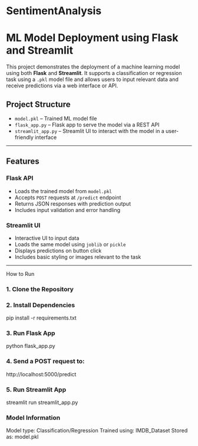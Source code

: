 # SentimentAnalysis
# ML Model Deployment using Flask and Streamlit

This project demonstrates the deployment of a machine learning model using both **Flask** and **Streamlit**. It supports a classification or regression task using a `.pkl` model file and allows users to input relevant data and receive predictions via a web interface or API.

## Project Structure

- `model.pkl` – Trained ML model file
- `flask_app.py` – Flask app to serve the model via a REST API
- `streamlit_app.py` – Streamlit UI to interact with the model in a user-friendly interface

---

## Features

### Flask API

- Loads the trained model from `model.pkl`
- Accepts `POST` requests at `/predict` endpoint
- Returns JSON responses with prediction output
- Includes input validation and error handling

### Streamlit UI

- Interactive UI to input data
- Loads the same model using `joblib` or `pickle`
- Displays predictions on button click
- Includes basic styling or images relevant to the task

---

How to Run

### 1. Clone the Repository

### 2. Install Dependencies
   pip install -r requirements.txt
### 3. Run Flask App
   python flask_app.py
### 4. Send a POST request to:
  http://localhost:5000/predict
### 5. Run Streamlit App
  streamlit run streamlit_app.py

### Model Information
Model type: Classification/Regression
Trained using: IMDB_Dataset
Stored as: model.pkl


